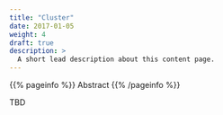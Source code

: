 ```yaml
---
title: "Cluster"
date: 2017-01-05
weight: 4
draft: true
description: >
  A short lead description about this content page.
---
```


{{% pageinfo %}}
Abstract
{{% /pageinfo %}}


TBD

